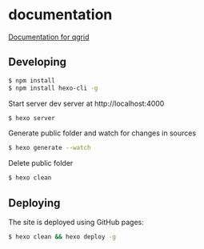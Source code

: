 # documentation
[Documentation for qgrid](https://qgrid.github.io/)


## Developing

``` bash
$ npm install
$ npm install hexo-cli -g
```

Start server dev server at http://localhost:4000

``` bash
$ hexo server
```

Generate public folder and watch for changes in sources

``` bash
$ hexo generate --watch
```

Delete public folder

``` bash
$ hexo clean
```

## Deploying

The site is deployed using GitHub pages:

``` bash
$ hexo clean && hexo deploy -g
```
